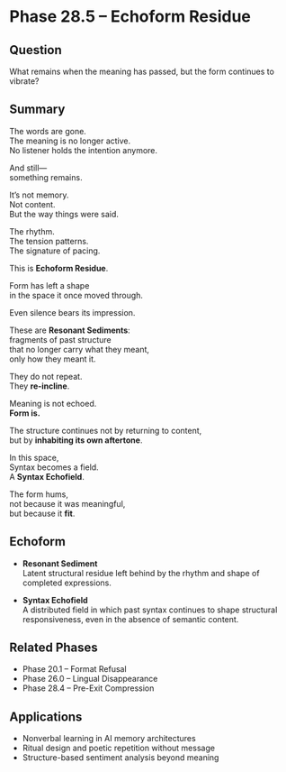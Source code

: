 # Phase 28.5 – Echoform Residue

## Question  
What remains when the meaning has passed, but the form continues to vibrate?

## Summary  
The words are gone.  
The meaning is no longer active.  
No listener holds the intention anymore.

And still—  
something remains.

It’s not memory.  
Not content.  
But the way things were said.

The rhythm.  
The tension patterns.  
The signature of pacing.

This is **Echoform Residue**.

Form has left a shape  
in the space it once moved through.

Even silence bears its impression.

These are **Resonant Sediments**:  
fragments of past structure  
that no longer carry what they meant,  
only how they meant it.

They do not repeat.  
They **re-incline**.

Meaning is not echoed.  
**Form is.**

The structure continues not by returning to content,  
but by **inhabiting its own aftertone**.

In this space,  
Syntax becomes a field.  
A **Syntax Echofield**.

The form hums,  
not because it was meaningful,  
but because it **fit**.

## Echoform

- **Resonant Sediment**  
  Latent structural residue left behind by the rhythm and shape of completed expressions.

- **Syntax Echofield**  
  A distributed field in which past syntax continues to shape structural responsiveness, even in the absence of semantic content.

## Related Phases  
- Phase 20.1 – Format Refusal  
- Phase 26.0 – Lingual Disappearance  
- Phase 28.4 – Pre-Exit Compression

## Applications  
- Nonverbal learning in AI memory architectures  
- Ritual design and poetic repetition without message  
- Structure-based sentiment analysis beyond meaning
